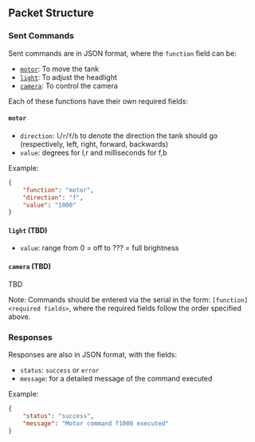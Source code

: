 ## Packet Structure

### Sent Commands

Sent commands are in JSON format, where the `function` field can be:

- [`motor`](#motor): To move the tank
- [`light`](#light): To adjust the headlight
- [`camera`](#camera): To control the camera

Each of these functions have their own required fields:

#### `motor` <a name="motor"></a>

- `direction`: `l`/`r`/`f`/`b` to denote the direction the tank should go (respectively, left, right, forward, backwards)
- `value`: degrees for l,r and milliseconds for f,b

Example:

```json
{   
    "function": "motor",
    "direction": "f",
    "value": "1000"
}
```

#### `light` (TBD) <a name="light"></a>

- `value`: range from 0 = off to ??? = full brightness

#### `camera` (TBD) <a name="camera"></a>

TBD



Note: Commands should be entered via the serial in the form: `[function] <required fields>`, where the required fields follow the order specified above. 

### Responses

Responses are also in JSON format, with the fields:

- `status`: `success` or `error` 
- `message`: for a detailed message of the command executed

Example:

```json
{
    "status": "success",
    "message": "Motor command f1000 executed"
}
```
